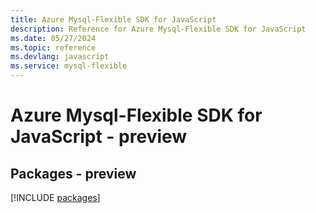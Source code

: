 ```yaml
---
title: Azure Mysql-Flexible SDK for JavaScript
description: Reference for Azure Mysql-Flexible SDK for JavaScript
ms.date: 05/27/2024
ms.topic: reference
ms.devlang: javascript
ms.service: mysql-flexible
---
```

# Azure Mysql-Flexible SDK for JavaScript - preview
## Packages - preview
[!INCLUDE [packages](mysql-flexible-index.md)]